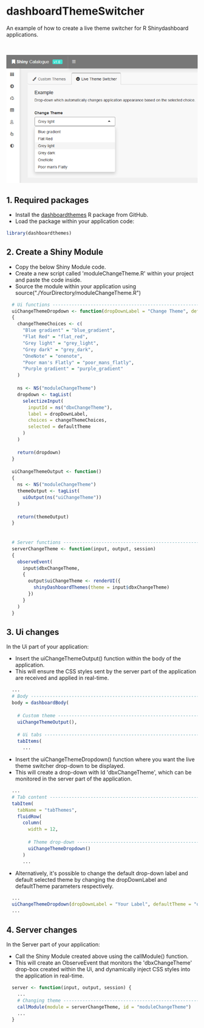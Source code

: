 # dashboardThemeSwitcher


An example of how to create a live theme switcher for R Shinydashboard applications.

<br>

![live_theme_switcher](doc/live_theme_switcher.png)


## 1. Required packages
- Install the [dashboardthemes](https://github.com/nik01010/dashboardthemes) R package from GitHub.
- Load the package within your application code:
```R
library(dashboardthemes)
```

## 2. Create a Shiny Module
- Copy the below Shiny Module code.
- Create a new script called 'moduleChangeTheme.R' within your project and paste the code inside.
- Source the module within your application using source("./YourDirectory/moduleChangeTheme.R")
```R
  # Ui functions ------------------------------------------------------------
  uiChangeThemeDropdown <- function(dropDownLabel = "Change Theme", defaultTheme = "grey_light")
  {
    changeThemeChoices <- c(
      "Blue gradient" = "blue_gradient",
      "Flat Red" = "flat_red",
      "Grey light" = "grey_light",
      "Grey dark" = "grey_dark",
      "OneNote" = "onenote",
      "Poor man's Flatly" = "poor_mans_flatly",
      "Purple gradient" = "purple_gradient"
    )

    ns <- NS("moduleChangeTheme")
    dropdown <- tagList(
      selectizeInput(
        inputId = ns("dbxChangeTheme"),
        label = dropDownLabel,
        choices = changeThemeChoices,
        selected = defaultTheme
      )
    )

    return(dropdown)
  }

  uiChangeThemeOutput <- function()
  {
    ns <- NS("moduleChangeTheme")
    themeOutput <- tagList(
      uiOutput(ns("uiChangeTheme"))
    )

    return(themeOutput)
  }


  # Server functions --------------------------------------------------------
  serverChangeTheme <- function(input, output, session)
  {
    observeEvent(
      input$dbxChangeTheme, 
      {
        output$uiChangeTheme <- renderUI({
          shinyDashboardThemes(theme = input$dbxChangeTheme)
        })
      }
    )
  }
```


## 3. Ui changes
In the Ui part of your application:
- Insert the uiChangeThemeOutput() function within the body of the application.
- This will ensure the CSS styles sent by the server part of the application are received and applied in real-time.
```R
  ...
  # Body --------------------------------------------------------------------
  body = dashboardBody(

    # Custom theme ------------------------------------------------------------
    uiChangeThemeOutput(),

    # Ui tabs -----------------------------------------------------------------
    tabItems(
      ...
```
- Insert the uiChangeThemeDropdown() function where you want the live theme switcher drop-down to be displayed.
- This will create a drop-down with Id 'dbxChangeTheme', which can be monitored in the server part of the application.
```R
  ...
  # Tab content -------------------------------------------------------------
  tabItem(
    tabName = "tabThemes",
    fluidRow(
      column(
        width = 12,

        # Theme drop-down ---------------------------------------------------------
        uiChangeThemeDropdown()
      )
      ...
```
- Alternatively, it's possible to change the default drop-down label and default selected theme by changing the dropDownLabel and defaultTheme parameters respectively.
```R
  ...
  uiChangeThemeDropdown(dropDownLabel = "Your Label", defaultTheme = "onenote")
  ...
```


## 4. Server changes
In the Server part of your application:
- Call the Shiny Module created above using the callModule() function.
- This will create an ObserveEvent that monitors the 'dbxChangeTheme' drop-box created within the Ui, and dynamically inject CSS styles into the application in real-time.
```R
  server <- function(input, output, session) {
    ...
    # Changing theme ----------------------------------------------------------
    callModule(module = serverChangeTheme, id = "moduleChangeTheme")
    ...
  }
```

